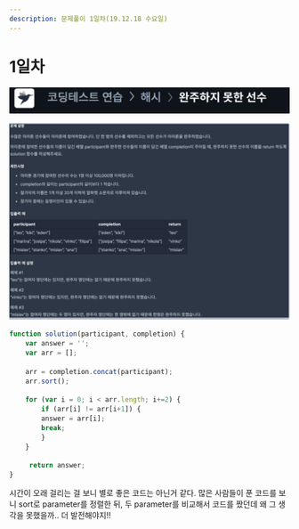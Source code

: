 ```yaml
---
description: 문제풀이 1일차(19.12.18 수요일)
---
```


# 1일차

![](../.gitbook/assets/image%20%2838%29.png)

![](../.gitbook/assets/image%20%2855%29.png)

```javascript
function solution(participant, completion) {
    var answer = '';
    var arr = [];

    arr = completion.concat(participant);
    arr.sort();

    for (var i = 0; i < arr.length; i+=2) {
        if (arr[i] != arr[i+1]) {
        answer = arr[i];
        break;
        } 
    }

     return answer;
}
```

시간이 오래 걸리는 걸 보니 별로 좋은 코드는 아닌거 같다. 많은 사람들이 푼 코드를 보니 sort로 parameter를 정렬한 뒤, 두 parameter를 비교해서 코드를 짰던데 왜 그 생각을 못했을까.. 더 발전해야지!!



